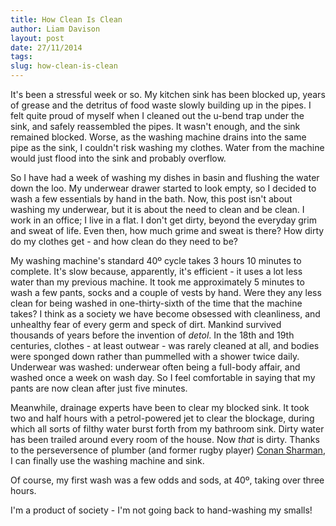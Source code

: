 ```yaml
---
title: How Clean Is Clean
author: Liam Davison
layout: post
date: 27/11/2014
tags: 
slug: how-clean-is-clean
---
```

It's been a stressful week or so. My kitchen sink has been blocked up, years of grease and the detritus of food waste slowly building up in the pipes. I felt quite proud of myself when I cleaned out the u-bend trap under the sink, and safely reassembled the pipes. It wasn't enough, and the sink remained blocked. Worse, as the washing machine drains into the same pipe as the sink, I couldn't risk washing my clothes. Water from the machine would just flood into the sink and probably overflow.

So I have had a week of washing my dishes in basin and flushing the water down the loo. My underwear drawer started to look empty, so I decided to wash a few essentials by hand in the bath. Now, this post isn't about washing my underwear, but it is about the need to clean and be clean. I work in an office; I live in a flat. I don't get dirty, beyond the everyday grim and sweat of life. Even then, how much grime and sweat is there? How dirty do my clothes get - and how clean do they need to be?

My washing machine's standard 40º cycle takes 3 hours 10 minutes to complete. It's slow because, apparently, it's efficient - it uses a lot less water than my previous machine. It took me approximately 5 minutes to wash a few pants, socks and a couple of vests by hand. Were they any less clean for being washed in one-thirty-sixth of the time that the machine takes? I think as a society we have become obsessed with cleanliness, and unhealthy fear of every germ and speck of dirt. Mankind survived thousands of years before the invention of _detol_. In the 18th and 19th centuries, clothes - at least outwear - was rarely cleaned at all, and bodies were sponged down rather than pummelled with a shower twice daily. Underwear was washed: underwear often being a full-body affair, and washed once a week on wash day. So I feel comfortable in saying that my pants are now clean after just five minutes.

Meanwhile, drainage experts have been to clear my blocked sink. It took two and half hours with a petrol-powered jet to clear the blockage, during which all sorts of filthy water burst forth from my bathroom sink. Dirty water has been trailed around every room of the house. Now _that_ is dirty. Thanks to the perseversence of plumber (and former rugby player) [Conan Sharman](http://www.conansharmanplumbing.co.uk/ "Conan Sharman Plumbing"), I can finally use the washing machine and sink.

Of course, my first wash was a few odds and sods, at 40º, taking over three hours.

I'm a product of society - I'm not going back to hand-washing my smalls!